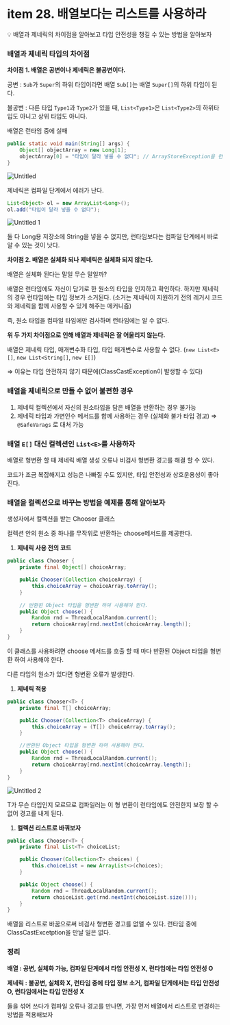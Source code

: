 # item 28. 배열보다는 리스트를 사용하라

<aside>
💡 배열과 제네릭의 차이점을 알아보고 타입 안전성을 챙길 수 있는 방법을 알아보자

</aside>

### 배열과 제네릭 타입의 차이점

**차이점 1. 배열은 공변이나 제네릭은 불공변이다.**

공변 : `Sub`가 `Super`의 하위 타입이라면 배열 `Sub[]`는 배열 `Super[]`의 하위 타입이 된다.

불공변 : 다른 타입 `Type1`과 `Type2`가 있을 때, `List<Type1>`은 `List<Type2>`의 하위타입도 아니고 상위 타입도 아니다.

배열은 런타임 중에 실패

```java
public static void main(String[] args) {
    Object[] objectArray = new Long[1];
    objectArray[0] = "타입이 달라 넣을 수 없다"; // ArrayStoreException을 런타임 중에 내뱉는다.
}
```

![Untitled](https://user-images.githubusercontent.com/49682056/224105695-fbd2bfda-e71c-4d7c-ae78-8e40fb557565.png)

제네릭은 컴파일 단계에서 에러가 난다.

```java
List<Object> ol = new ArrayList<Long>();
ol.add("타입이 달라 넣을 수 없다");
```

![Untitled 1](https://user-images.githubusercontent.com/49682056/224105685-b3ac44cf-75fe-4f87-a4c0-2aefa96c7c4a.png)

둘 다 Long용 저장소에 String을 넣을 수 없지만, 런타임보다는 컴파일 단계에서 바로 알 수 있는 것이 낫다.

**차이점 2. 배열은 실체화 되나 제네릭은 실체화 되지 않는다.**

배열은 실체화 된다는 말일 무슨 말일까?

배열은 런타임에도 자신이 담기로 한 원소의 타입을 인지하고 확인하다. 하지만 제네릭의 경우 런타임에는 타입 정보가 소거된다. (소거는 제네릭이 지원하기 전의 레거시 코드와 제네릭을 함께 사용할 수 있게 해주는 메커니즘)

즉, 원소 타입을 컴파일 타임에만 검사하며 런타임에는 알 수 없다.

**위 두 가지 차이점으로 인해 배열과 제네릭은 잘 어울리지 않는다.**

배열은 제네릭 타입, 매개변수화 타입, 타입 매개변수로 사용할 수 없다. (`new List<E>[]`, `new List<String[]`, `new E[]`)

⇒ 이유는  타입 안전하지 않기 때문에(ClassCastException이 발생할 수 있다)

### 배열을 제네릭으로 만들 수 없어 불편한 경우

1. 제네릭 컬렉션에서 자신의 원소타입을 담은 배열을 반환하는 경우 불가능
2. 제네릭 타입과 가변인수 메서드를 함께 사용하는 경우 (실체화 불가 타입 경고) ⇒ `@SafeVarags` 로 대처 가능

### 배열 `E[]` 대신 컬렉션인 `List<E>`를 사용하자

배열로 형변환 할 때 제네릭 배열 생성 오류나 비검사 형변환 경고를 해결 할 수 있다.

코드가 조금 복잡해지고 성능은 나빠질 수도 있지만, 타입 안전성과 상호운용성이 좋아진다.

### 배열을 컬렉션으로 바꾸는 방법을 예제를 통해 알아보자

생성자에서 컬렉션을 받는 Chooser 클래스

컬렉션 안의 원소 중 하나를 무작위로 반환하는 choose메서드를 제공한다.

1. **제네릭 사용 전의 코드**

```java
public class Chooser {
    private final Object[] choiceArray;

    public Chooser(Collection choiceArray) {
        this.choiceArray = choiceArray.toArray();
    }
    
    // 반환된 Object 타입을 형변환 하여 사용해야 한다.
    public Object choose() {
        Random rnd = ThreadLocalRandom.current();
        return choiceArray[rnd.nextInt(choiceArray.length)];
    }
}
```

이 클래스를 사용하려면 choose 메서드를 호출 할 때 마다 반환된 Object 타입을 형변환 하여 사용해야 한다.

다른 타입의 원소가 있다면 형변환 오류가 발생한다.

1. **제네릭 적용**

```java
public class Chooser<T> {
    private final T[] choiceArray;

    public Chooser(Collection<T> choiceArray) {
        this.choiceArray = (T[]) choiceArray.toArray();
    }

    //반환된 Object 타입을 형변환 하여 사용해야 한다.
    public Object choose() {
        Random rnd = ThreadLocalRandom.current();
        return choiceArray[rnd.nextInt(choiceArray.length)];
    }
}
```

![Untitled 2](https://user-images.githubusercontent.com/49682056/224105693-5738b178-3e7e-47f0-bb7b-2d5d4c53bc5b.png)

T가 무슨 타입인지 모르므로 컴파일러는 이 형 변환이 런타임에도 안전한지 보장 할 수 없어 경고를 내게 된다.

1. **컬렉션 리스트로 바꿔보자**

```java
public class Chooser<T> {
    private final List<T> choiceList;

    public Chooser(Collection<T> choices) {
        this.choiceList = new ArrayList<>(choices);
    }

    public Object choose() {
        Random rnd = ThreadLocalRandom.current();
        return choiceList.get(rnd.nextInt(choiceList.size()));
    }
}
```

배열을 리스트로 바꿈으로써 비검사 형변환 경고를 없앨 수 있다. 런타임 중에 ClassCastExcetption을 만날 일은 없다.

### 정리

**배열 : 공변, 실체화 가능, 컴파일 단계에서 타입 안전성 X, 런타임에는 타입 안전성 O**

**제네릭 : 불공변, 실체화 X, 런타임 중에 타입 정보 소거, 컴파일 단게에서는 타입 안전성 O, 런타임에서는 타입 안전성 X**

둘을 섞어 쓰다가 컴파일 오류나 경고를 만나면, 가장 먼저 배열에서 리스트로 변경하는 방법을 적용해보자